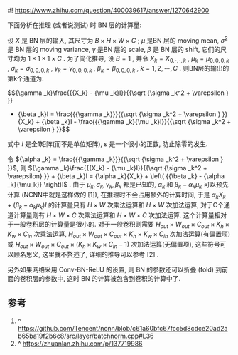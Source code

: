 #! https://www.zhihu.com/question/400039617/answer/1270642900

[comment]: <> (Answer URL: https://www.zhihu.com/question/400039617/answer/1270642900)
[comment]: <> (Question Title: 如何计算CNN中batch normalization的计算复杂度（FLOPs）？)
[comment]: <> (Author Name: 采石工)
[comment]: <> (Create Time: 2020-06-08 10:16:46)

下面分析在推理 (或者说测试) 时 BN 层的计算量:

设  $X$  是 BN 层的输入, 其尺寸为  $B \times H \times W \times C$  ;  $\mu$  是BN 层的 moving mean,  ${\sigma ^2}$  是 BN 层的 moving variance,  $\gamma$  是BN 层的 scale,  $\beta$ 是 BN 层的 shift, 它们的尺寸均为  $1 \times 1 \times 1 \times C$  . 为了简化推导, 设  $B = 1$  , 并令  ${X_k} = {X_{0,\cdot,\cdot,k}}$  ,  ${\mu _k} = {\mu _{0,0,0,k}}$  , ${\sigma _k} = {\sigma _{0,0,0,k}}$  ,  ${\gamma _k} = {\gamma _{0,0,0,k}}$  , ${\beta _k} = {\beta _{0,0,0,k}}$  ,  $k = 1,2, \cdots ,C$  . 则BN层的输出的第k个通道为:

$${\gamma _k}\frac{{{X_k} - {\mu _k}I}}{{\sqrt {\sigma _k^2 + \varepsilon } }}
+ {\beta _k}I = \frac{{{\gamma _k}}}{{\sqrt {\sigma _k^2 + \varepsilon }
}}{X_k} + {\beta _k}I - \frac{{{\gamma _k}{\mu _k}I}}{{\sqrt {\sigma _k^2 +
\varepsilon } }}$$

式中  $I$  是全1矩阵(而不是单位矩阵),  $\varepsilon$  是一个很小的正数, 防止除零的发生.

令  ${\alpha _k} = \frac{{{\gamma _k}}}{{\sqrt {\sigma _k^2 + \varepsilon } }}$, 则  ${\gamma _k}\frac{{{X_k} - {\mu _k}I}}{{\sqrt {\sigma _k^2 + \varepsilon} }} + {\beta _k}I = {\alpha _k}{X_k} + \left( {{\beta _k} - {\alpha _k}{\mu_k}} \right)I$  . 由于  ${\mu _k},{\sigma _k},{\gamma _k},{\beta _k}$  都是已知的, ${\alpha _k}$  和  ${\beta _k} - {\alpha _k}{\mu _k}$  可以预先计算 (NCNN中就是这样做的  [1]), 在推理时不会占用额外的计算时间, 于是  ${\alpha _k}{X_k} + \left( {{\beta _k} - {\alpha_k}{\mu _k}} \right)I$  的计算量只有  $H \times W$  次乘法运算和  $H \times W$  次加法运算, 对于C个通道计算量则有  $H \times W \times C$  次乘法运算和  $H \times W \times C$  次加法运算. 这个计算量相对于一般卷积层的计算量是很小的. 对于一般卷积则需要  ${H_{out}} \times {W_{out}} \times {C_{out}}\times {K_h} \times {K_w} \times {C_{in}}$  次乘法运算,  ${H_{out}} \times {W_{out}} \times {C_{out}} \times {K_h} \times {K_w} \times {C_{in}}$ 次加法运算(有偏置项) 或  ${H_{out}} \times {W_{out}} \times {C_{out}} \times \left( {{K_h} \times {K_w} \times {C_{in}} - 1} \right)$  次加法运算(无偏置项), 这些符号可以顾名思义, 这里就不赘述了, 详细的推导可以参考  [2]  .

另外如果网络采用 Conv-BN-ReLU 的设置, 则 BN 的参数还可以折叠 (fold) 到前面的卷积层的参数中, 这时 BN 的计算被包含到卷积的计算中了.

##  参考

  1. ^  [ https://github.com/Tencent/ncnn/blob/c61a60bfc67fcc5d8cdce20ad2ab65ba19f2b6c8/src/layer/batchnorm.cpp#L36 ](https://github.com/Tencent/ncnn/blob/c61a60bfc67fcc5d8cdce20ad2ab65ba19f2b6c8/src/layer/batchnorm.cpp#L36)
  2. ^  [ https://zhuanlan.zhihu.com/p/137719986 ](https://zhuanlan.zhihu.com/p/137719986)

